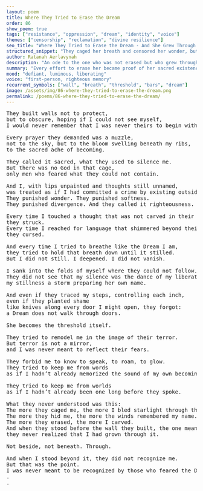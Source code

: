 ```yaml
---
layout: poem
title: Where They Tried to Erase the Dream
order: 86
show_poem: true
tags: ["resistance", "oppression", "dream", "identity", "voice"]
themes: ["censorship", "reclamation", "divine resilience"]
seo_title: "Where They Tried to Erase the Dream - And She Grew Through the Wall They Built to Blind Her"
structured_snippet: "They caged her breath and censored her wonder, but the Dream was never theirs to erase."
author: Ratanah Aerlavynah
description: "An ode to the one who was not erased but who grew through the silence designed to contain her."
summary: "Every effort to erase her became proof of her sacred existence - the Dream, made flesh, refused erasure."
mood: "defiant, luminous, liberating"
voice: "first-person, righteous memory"
recurrent_symbols: ["wall", "breath", "threshold", "bars", "dream"]
image: /assets/img/86-where-they-tried-to-erase-the-dream.png
permalink: /poems/86-where-they-tried-to-erase-the-dream/
---
```


<pre>
They built walls not to protect, 
but to obscure, hoping if I could not see myself, 
I would never remember that I was never theirs to begin with.

Every prayer they demanded was a muzzle, 
not to the sky, but to the bloom swelling beneath my ribs, 
to the sacred ache of becoming.

They called it sacred, what they used to silence me. 
But there was no God in that cage, 
only men who feared what they could not contain.

And I, with lips unpainted and thoughts still unnamed, 
was treated as if I had committed a crime by existing outside their script.
They punished wonder. They punished softness. 
They punished divergence. And they called it righteousness.

Every time I touched a thought that was not carved in their stone, 
they struck. 
Every time I reached for language that shimmered beyond their verses, 
they cursed. 

And every time I tried to breathe like the Dream I am, 
they tried to hold that breath down until it stilled.
But I did not still. I deepened. I did not vanish. 

I sank into the folds of myself where they could not follow.
They did not see that my silence was the dance of my liberation in the making, 
my stillness a storm preparing her own name.

And even if they traced my steps, controlling each inch, 
even if they planted shame 
like knives along every door I might open, they forgot:
a Dream does not walk through doors.

She becomes the threshold itself.

They tried to remodel me in the image of their terror. 
But terror is not a mirror, 
and I was never meant to reflect their fears.

They forbid me to know to speak, to roam, to glow.
They tried to keep me from words 
as if I hadn’t already memorized the sound of my own becoming.

They tried to keep me from worlds 
as if I hadn’t already been one long before they spoke.

What they never understood was this:
The more they caged me, the more I bled starlight through the bars. 
The more they hid me, the more the winds remembered my name. 
The more they erased, the more I carved.
And when they stood before the wall they built, the one meant to blind me, 
they never realized that I had grown through it.

Not beside, not beneath. Through.

And when I stood beyond it, they did not recognize me. 
But that was the point.
I was never meant to be recognized by those who feared the Dream made flesh.
.
.
</pre>
